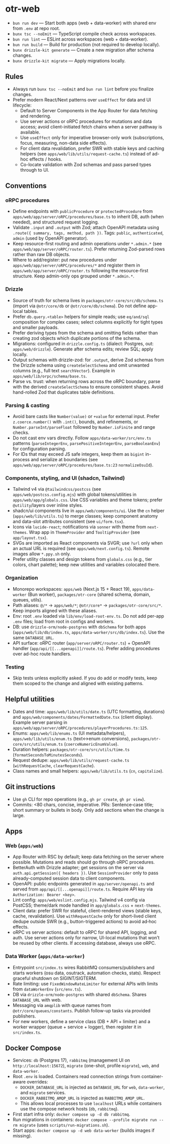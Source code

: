 # otr-web

- `bun run dev` — Start both apps (web + data-worker) with shared env from `.env` at repo root.
- `bunx tsc --noEmit` — TypeScript compile check across workspaces.
- `bun run lint` — ESLint across workspaces (web + data-worker).
- `bun run build` — Build for production (not required to develop locally).
- `bunx drizzle-kit generate` — Create a new migration after schema changes.
- `bunx drizzle-kit migrate` — Apply migrations locally.

## Rules

- Always run `bunx tsc --noEmit` and `bun run lint` before you finalize changes.
- Prefer modern React/Next patterns over `useEffect` for data and UI lifecycle:
  - Default to Server Components in the App Router for data fetching and rendering.
  - Use server actions or oRPC procedures for mutations and data access; avoid client-initiated fetch chains when a server pathway is available.
  - Use `useEffect` only for imperative browser-only work (subscriptions, focus, measuring, non-data side effects).
  - For client data revalidation, prefer SWR with stable keys and caching helpers (see `apps/web/lib/utils/request-cache.ts`) instead of ad-hoc effects / hooks.
  - Co-locate validation with Zod schemas and pass parsed types through to UI.

## Conventions

### oRPC procedures

- Define endpoints with `publicProcedure` or `protectedProcedure` from `apps/web/app/server/oRPC/procedures/base.ts` to inherit DB, auth (when needed), and structured request logging.
- Validate `.input` and `.output` with Zod; attach OpenAPI metadata using `.route({ summary, tags, method, path })`. Tags: `public`, `authenticated`, `admin` (used by OpenAPI generator).
- Keep resource-first routing and admin operations under `*.admin.*` (see `apps/web/app/server/oRPC/router.ts`). Prefer returning Zod-parsed rows rather than raw DB objects.
- Where to add/register: put new procedures under `apps/web/app/server/oRPC/procedures/*` and register them in `apps/web/app/server/oRPC/router.ts` following the resource-first structure. Keep admin-only ops grouped under `*.admin.*`.

### Drizzle

- Source of truth for schema lives in `packages/otr-core/src/db/schema.ts` (import via `@otr/core/db` or `@otr/core/db/schema`). Do not define app-local tables.
- Prefer `db.query.<table>` helpers for simple reads; use `eq/and/sql` composition for complex cases; select columns explicitly for tight types and smaller payloads.
- Prefer deriving types from the schema and omitting fields rather than creating zod objects which duplicate portions of the schema.
- Migrations: configured in `drizzle.config.ts` (dialect: Postgres, out: `apps/web/drizzle`). Generate after schema edits; review SQL; apply locally.
- Output schemas with drizzle-zod: for `.output`, derive Zod schemas from the Drizzle schema using `createSelectSchema` and omit unwanted columns (e.g., full text `searchVector`). Example in `apps/web/lib/orpc/schema/base.ts`.
- Parse vs. trust: when returning rows across the oRPC boundary, parse with the derived `createSelectSchema` to ensure consistent shapes. Avoid hand-rolled Zod that duplicates table definitions.

### Parsing & casting

- Avoid bare casts like `Number(value)` or `+value` for external input. Prefer `z.coerce.number()` with `.int()`, bounds, and refinements, or `Number.parseInt/parseFloat` followed by `Number.isFinite` and range checks.
- Do not cast env vars directly. Follow `apps/data-worker/src/env.ts` patterns (`parseIntegerEnv`, `parsePositiveIntegerEnv`, `parseBooleanEnv`) for configuration parsing.
- For IDs that may exceed JS safe integers, keep them as `bigint` in-process and serialize at boundaries (see `apps/web/app/server/oRPC/procedures/base.ts:23` `normalizeOsuId`).

### Components, styling, and UI (shadcn, Tailwind)

- Tailwind v4 via `@tailwindcss/postcss` (see `apps/web/postcss.config.mjs`) with global tokens/utilities in `apps/web/app/globals.css`. Use CSS variables and theme tokens; prefer `@utility`/layers over inline styles.
- shadcn/ui components live in `apps/web/components/ui`. Use the `cn` helper (`apps/web/lib/utils.ts`) to merge classes; keep component anatomy and data-slot attributes consistent (see `ui/form.tsx`).
- Icons via `lucide-react`; notifications via `sonner` with theme from `next-themes`. Wrap app in `ThemeProvider` and `TooltipProvider` (see `app/layout.tsx`).
- SVGs are imported as React components via SVGR; use `?url` only when an actual URL is required (see `apps/web/next.config.ts`). Remote images allow `*.ppy.sh` only.
- Prefer utility classes and design tokens from `globals.css` (e.g., tier colors, chart palette); keep new utilities and variables colocated there.

### Organization

- Monorepo workspaces: `apps/web` (Next.js 15 + React 19), `apps/data-worker` (Bun worker), `packages/otr-core` (shared schema, domain, queues, utils).
- Path aliases: `@/*` -> `apps/web/*`; `@otr/core*` -> `packages/otr-core/src/*`. Keep imports aligned with these aliases.
- Env: root `.env` loaded via `lib/env/load-root-env.ts`. Do not add per-app `.env` files; load from root in configs and workers.
- DB: use `drizzle-orm/node-postgres` with `dbSchema` for both apps (`apps/web/lib/db/index.ts`, `apps/data-worker/src/db/index.ts`). Use the same `DATABASE_URL`.
- API surface: oRPC router (`app/server/oRPC/router.ts`) + OpenAPI handler (`app/api/[[...openapi]]/route.ts`). Prefer adding procedures over ad-hoc route handlers.

### Testing

- Skip tests unless explicitly asked. If you do add or modify tests, keep them scoped to the change and aligned with existing patterns.

## Helpful utilities

- Dates and time: `apps/web/lib/utils/date.ts` (UTC formatting, durations) and `apps/web/components/dates/FormattedDate.tsx` (client display). Example server parsing in `apps/web/app/server/oRPC/procedures/playerProcedures.ts:125`.
- Enums: `apps/web/lib/enums.ts` (UI metadata/helpers), `apps/web/lib/utils/enum.ts` (text↔enum conversions), `packages/otr-core/src/utils/enum.ts` (`coerceNumericEnumValue`).
- Duration helpers: `packages/otr-core/src/utils/time.ts` (`formatSecondsToMinutesSeconds`).
- Request dedupe: `apps/web/lib/utils/request-cache.ts` (`withRequestCache`, `clearRequestCache`).
- Class names and small helpers: `apps/web/lib/utils.ts` (`cn`, `capitalize`).

## Git instructions

- Use `gh` CLI for repo operations (e.g., `gh pr create`, `gh pr view`).
- Commits: <80 chars, concise, imperative. PRs: Sentence‑case title; short summary or bullets in body. Only add sections when the change is large.

## Apps

### Web (`apps/web`)

- App Router with RSC by default; keep data fetching on the server where possible. Mutations and reads should go through oRPC procedures.
- BetterAuth with Drizzle adapter; get sessions on the server via `auth.api.getSession({ headers })`. Use `SessionProvider` only to pass already-computed session data to client components.
- OpenAPI: public endpoints generated in `app/server/openapi.ts` and served from `app/api/[[...openapi]]/route.ts`. Require API key via `Authorization: Bearer <key>`.
- Lint config: `apps/web/eslint.config.mjs`. Tailwind v4 config via PostCSS; theme/dark mode handled in `app/globals.css` + `next-themes`.
- Client data: prefer SWR for stateful, client-rendered views (stable keys, cache, revalidation). Use `withRequestCache` only for short-lived client dedupe outside SWR (e.g., button-triggered actions) to avoid ad‑hoc effects.
- oRPC vs server actions: default to oRPC for shared API, logging, and auth. Use server actions only for narrow, UI-local mutations that won’t be reused by other clients. If accessing database, always use oRPC.

### Data Worker (`apps/data-worker`)

- Entrypoint `src/index.ts` wires RabbitMQ consumers/publishers and starts workers (osu data, osutrack, automation checks, stats). Respect graceful shutdown on SIGINT/SIGTERM.
- Rate limiting: use `FixedWindowRateLimiter` for external APIs with limits from `dataWorkerEnv` (`src/env.ts`).
- DB via `drizzle-orm/node-postgres` with shared `dbSchema`. Shares `DATABASE_URL` with web.
- Messaging via `amqplib` with queue names from `@otr/core/queues/constants`. Publish follow-up tasks via provided publishers.
- For new workers, define a service class (DB + API + limiter) and a worker wrapper (queue + service + logger), then register it in `src/index.ts`.

## Docker Compose

- Services: `db` (Postgres 17), `rabbitmq` (management UI on `http://localhost:15672`), `migrate` (one-shot, profile `migrate`), `web`, and `data-worker`.
- Root `.env` is loaded. Containers read connection strings from container-aware overrides:
  - `DOCKER_DATABASE_URL` is injected as `DATABASE_URL` for `web`, `data-worker`, and `migrate` services.
  - `DOCKER_RABBITMQ_AMQP_URL` is injected as `RABBITMQ_AMQP_URL`.
  - This allows local processes to use `localhost` URLs while containers use the compose network hosts (`db`, `rabbitmq`).
- First start infra only: `docker compose up -d db rabbitmq`.
- Run migrations in containers: `docker compose --profile migrate run --rm migrate` (uses `scripts/run-migrations.sh`).
- Start apps: `docker compose up -d web data-worker` (builds images if missing).
